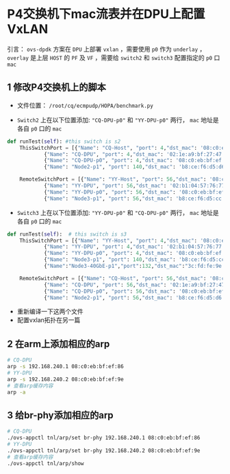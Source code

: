 # P4交换机下mac流表并在DPU上配置VxLAN

引言： `ovs-dpdk` 方案在 `DPU` 上部署 `vxlan` ，需要使用 `p0` 作为 `underlay` ， `overlay` 是上层 `HOST` 的 `PF` 及 `VF` ，需要给 `switch2` 和 `switch3` 配置指定的 `p0` 口 `mac`

## 1 修改P4交换机上的脚本

- 文件位置： `/root/cq/ecmpudp/HOPA/benchmark.py`
  
- `Switch2` 上在以下位置添加: `"CQ-DPU-p0"` 和 `"YY-DPU-p0"` 两行， `mac` 地址是各自 `p0` 口的 `mac`
  

```python
def runTest(self): #this switch is s2
    ThisSwitchPort = [{"Name": "CQ-Host", "port": 4,"dst_mac": '08:c0:eb:bf:ef:9a'}, 
            {"Name": "CQ-DPU", "port": 4,"dst_mac": '02:1e:a9:bf:27:47'},
            {"Name": "CQ-DPU-p0", "port": 4,"dst_mac": '08:c0:eb:bf:ef:9e'},
            {"Name": "Node2-p1", "port": 140,"dst_mac": 'b8:ce:f6:d5:d6:f7'}]

    RemoteSwitchPort = [{"Name": "YY-Host", "port": 56,"dst_mac": '08:c0:eb:bf:ef:82'}, 
            {"Name": "YY-DPU", "port": 56,"dst_mac": '02:b1:04:57:76:77'},
            {"Name": "YY-DPU-p0", "port": 56,"dst_mac": '08:c0:eb:bf:ef:86'},
            {"Name": "Node3-p1", "port": 56,"dst_mac": 'b8:ce:f6:d5:cc:5f'}]
```

- `Switch3` 上在以下位置添加: `"YY-DPU-p0"` 和 `"CQ-DPU-p0"` 两行， `mac` 地址是各自 `p0` 口的 `mac`

```python
def runTest(self):  # this switch is s3
    ThisSwitchPort = [{"Name": "YY-Host", "port": 4,"dst_mac": '08:c0:eb:bf:ef:82'}, 
            {"Name": "YY-DPU", "port": 4,"dst_mac": '02:b1:04:57:76:77'},
            {"Name": "YY-DPU-p0", "port": 4,"dst_mac": '08:c0:eb:bf:ef:86'},
            {"Name": "Node3-p1", "port": 140,"dst_mac": 'b8:ce:f6:d5:cc:5f'},
            {"Name":"Node3-40GbE-p1","port":132,"dst_mac":"3c:fd:fe:9e:86:ca"}]

    RemoteSwitchPort = [{"Name": "CQ-Host", "port": 56,"dst_mac": '08:c0:eb:bf:ef:9a'},
            {"Name": "CQ-DPU", "port": 56,"dst_mac": '02:1e:a9:bf:27:47'},
            {"Name": "CQ-DPU-p0", "port": 56,"dst_mac": '08:c0:eb:bf:ef:9e'},
            {"Name": "Node2-p1", "port": 56,"dst_mac": 'b8:ce:f6:d5:d6:f7'}]
```

- 重新编译一下这两个文件
- 配置vxlan拓扑在另一篇

## 2 在arm上添加相应的arp

```bash
# CQ-DPU
arp -s 192.168.240.1 08:c0:eb:bf:ef:86
# YY-DPU
arp -s 192.168.240.2 08:c0:eb:bf:ef:9e
# 查看arp缓存内容
arp -a
```

## 3 给br-phy添加相应的arp

```bash
# CQ-DPU
./ovs-appctl tnl/arp/set br-phy 192.168.240.1 08:c0:eb:bf:ef:86
# YY-DPU
./ovs-appctl tnl/arp/set br-phy 192.168.240.2 08:c0:eb:bf:ef:9e
# 查看arp缓存内容
./ovs-appctl tnl/arp/show
```